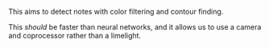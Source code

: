 This aims to detect notes with color filtering and contour finding.

This *should* be faster than neural networks, and it allows us to use a camera and coprocessor rather than a limelight.
